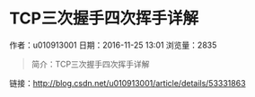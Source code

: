 # TCP三次握手四次挥手详解
作者：u010913001
日期：2016-11-25 13:01
浏览量：2835
> 简介：TCP三次握手四次挥手详解

 链接：http://blog.csdn.net/u010913001/article/details/53331863
